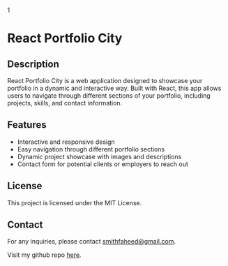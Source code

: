 1
# React Portfolio City

## Description
React Portfolio City is a web application designed to showcase your portfolio in a dynamic and interactive way. Built with React, this app allows users to navigate through different sections of your portfolio, including projects, skills, and contact information.

## Features
- Interactive and responsive design
- Easy navigation through different portfolio sections
- Dynamic project showcase with images and descriptions
- Contact form for potential clients or employers to reach out

## License
This project is licensed under the MIT License.

## Contact
For any inquiries, please contact [smithfaheed@gmail.com](smithfaheed@gmail.com).

Visit my github repo [here](https://github.com/CityWasTaken/react_portfolio_city).